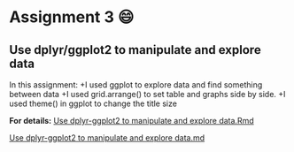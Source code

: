 # Assignment 3 :smile:
## Use dplyr/ggplot2 to manipulate and explore data
In this assignment:
  +I used ggplot to explore data and find something between data
  +I used grid.arrange() to set table and graphs side by side.
  +I used theme() in ggplot to change the title size
  
**For details:**
[Use dplyr-ggplot2 to manipulate and explore data.Rmd](https://github.com/STAT545-UBC-students/hw03-Sukeysun/blob/master/Use%20dplyr-ggplot2%20to%20manipulate%20and%20explore%20data.Rmd)  

[Use dplyr-ggplot2 to manipulate and explore data.md ](https://github.com/STAT545-UBC-students/hw03-Sukeysun/blob/master/Use_dplyr-ggplot2_to_manipulate_and_explore_data.md)
